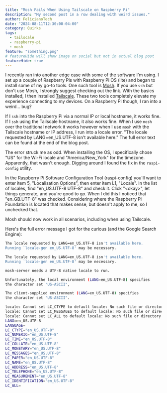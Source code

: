 ```yaml
---
title: "Mosh Fails When Using Tailscale on Raspberry Pi"
description: "My second post in a row dealing with weird issues."
author: FelicianoTech
date: "2024-08-11T12:30:00-04:00"
category: Quirks
tags:
  - tailscale
  - raspberry-pi
  - mosh
feature: "something.png"
# featureHide will show image on social but not in actual blog post
featureHide: true
---
```


I recently ran into another edge case with some of the software I'm using.
I set up a couple of Raspberry Pis with Raspberry Pi OS (lite) and began to install some of my go-to tools.
One such tool is [Mosh](https://mosh.org/).
If you use `ssh` but don't use Mosh, I strongly suggest checking out the link.
With the basics installed, I then installed [Tailscale](https://tailscale.com/).
These two tools completely elevate my experience connecting to my devices.
On a Raspberry Pi though, I ran into a weird… bug?

If I `ssh` into the Raspberry Pi via a normal IP or local hostname, it works fine.
If I `ssh` using the Tailscale hostname, it also works fine.
When I use `mosh` over the traditional network it works however when I use `mosh` with the Tailscale hostname or IP address, I run into a locale error.
"The locale requested by LANG=en\_US.UTF-8 isn't available here."
The full error text can be found at the end of the blog post.

The error struck me as odd.
When installing the OS, I specifically chose "US" for the Wi-Fi locale and "America/New\_York" for the timezone.
Apparently, that wasn't enough.
Digging around I found the fix in the `raspi-config` utility.

In the Raspberry Pi Software Configuration Tool (raspi-config) you'll want to enter item 5, "Localisation Options", then enter item L1, "Locale".
In the list of locales, find "en\_US.UTF-8 UTF-8" and check it.
Click "\<okay\>", let things generate, and you're good to go.
When I did this I noticed that "en\_GB.UTF-8" was checked.
Considering where the Raspberry Pi Foundation is located that makes sense, but doesn't apply to me, so I unchecked that.

Mosh should now work in all scenarios, including when using Tailscale.

Here's the full error message I got for the curious (and the Google Search Engine):

```bash
The locale requested by LANG=en_US.UTF-8 isn't available here.
Running `locale-gen en_US.UTF-8' may be necessary.

The locale requested by LANG=en_US.UTF-8 isn't available here.
Running `locale-gen en_US.UTF-8' may be necessary.

mosh-server needs a UTF-8 native locale to run.

Unfortunately, the local environment (LANG=en_US.UTF-8) specifies
the character set "US-ASCII",

The client-supplied environment (LANG=en_US.UTF-8) specifies
the character set "US-ASCII".

locale: Cannot set LC_CTYPE to default locale: No such file or directory
locale: Cannot set LC_MESSAGES to default locale: No such file or directory
locale: Cannot set LC_ALL to default locale: No such file or directory
LANG=en_US.UTF-8
LANGUAGE=
LC_CTYPE="en_US.UTF-8"
LC_NUMERIC="en_US.UTF-8"
LC_TIME="en_US.UTF-8"
LC_COLLATE="en_US.UTF-8"
LC_MONETARY="en_US.UTF-8"
LC_MESSAGES="en_US.UTF-8"
LC_PAPER="en_US.UTF-8"
LC_NAME="en_US.UTF-8"
LC_ADDRESS="en_US.UTF-8"
LC_TELEPHONE="en_US.UTF-8"
LC_MEASUREMENT="en_US.UTF-8"
LC_IDENTIFICATION="en_US.UTF-8"
LC_ALL=
```
